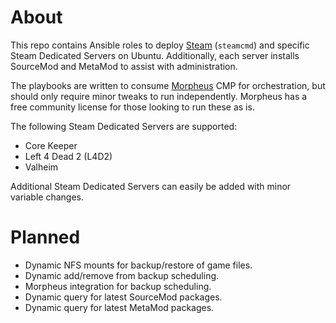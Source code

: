 # About
This repo contains Ansible roles to deploy [Steam](https://steampowered.com) (`steamcmd`) and specific Steam Dedicated Servers on Ubuntu.  Additionally, each server installs SourceMod and MetaMod to assist with administration.

The playbooks are written to consume [Morpheus](https://morpheusdata.com) CMP for orchestration, but should only require minor tweaks to run independently.  Morpheus has a free community license for those looking to run these as is.

The following Steam Dedicated Servers are supported:

* Core Keeper
* Left 4 Dead 2 (L4D2)
* Valheim

Additional Steam Dedicated Servers can easily be added with minor variable changes.

# Planned
* Dynamic NFS mounts for backup/restore of game files.
* Dynamic add/remove from backup scheduling.
* Morpheus integration for backup scheduling.
* Dynamic query for latest SourceMod packages.
* Dynamic query for latest MetaMod packages.